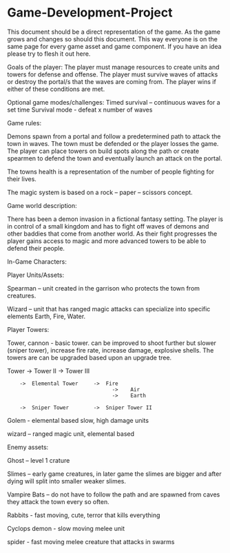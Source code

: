 # Game-Development-Project
This document should be a direct representation of the game. As the game grows and changes so should this document. This way everyone is on the same page for every game asset and game component. If you have an idea please try to flesh it out here.

Goals of the player:
The player must manage resources to create units and towers for defense and offense. The player must survive waves of attacks or destroy the portal/s that the waves are coming from. The player wins if either of these conditions are met.

Optional game modes/challenges:
Timed survival – continuous waves for a set time
Survival mode - defeat x number of waves

Game rules: 

Demons spawn from a portal and follow a predetermined path to attack the town in waves. The town must be defended or the player losses the game. The player can place towers on build spots along the path or create spearmen to defend the town and eventually launch an attack on the portal.

The towns health is a representation of the number of people fighting for their lives.

The magic system is based on a rock – paper – scissors concept. 

Game world description:

There has been a demon invasion in a fictional fantasy setting. The player is in control of a small kingdom and has to fight off waves of demons and other baddies that come from another world. As their fight progresses the player gains access to magic and more advanced towers to be able to defend their people.

In-Game Characters:

Player Units/Assets:

Spearman – unit created in the garrison who protects the town from creatures.

Wizard – unit that has ranged magic attacks can specialize into specific elements Earth, Fire, Water.


Player Towers:

Tower, cannon - basic tower. can be improved to shoot further but slower (sniper tower), increase fire rate, increase damage, explosive shells.
The towers are can be upgraded based upon an upgrade tree.

Tower	->	Tower II		      ->	Tower III

	    ->	Elemental Tower 	->	Fire
					                  ->	Air
					                  ->	Earth

	    ->	Sniper Tower		->	Sniper Tower II



Golem - elemental based slow, high damage units

wizard – ranged magic unit, elemental based

Enemy assets:

Ghost – level 1 crature

Slimes – early game creatures, in later game the slimes are bigger and after dying will split into smaller weaker slimes.

Vampire Bats – do not have to follow the path and are spawned from caves they attack the town every so often.

Rabbits - fast moving, cute, terror that kills everything

Cyclops demon - slow moving melee unit

spider - fast moving melee creature that attacks in swarms
